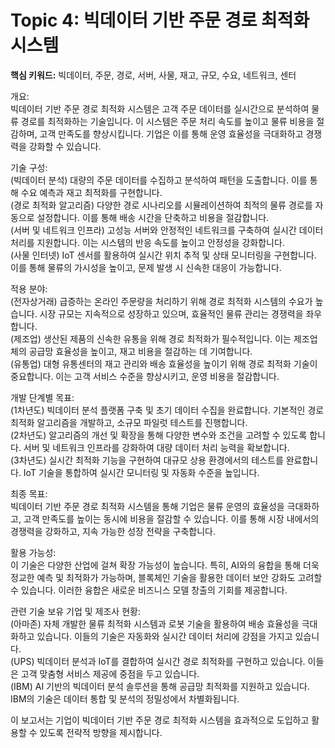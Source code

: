 # Topic 4: 빅데이터 기반 주문 경로 최적화 시스템
**핵심 키워드:** 빅데이터, 주문, 경로, 서버, 사물, 재고, 규모, 수요, 네트워크, 센터

개요:  
빅데이터 기반 주문 경로 최적화 시스템은 고객 주문 데이터를 실시간으로 분석하여 물류 경로를 최적화하는 기술입니다. 이 시스템은 주문 처리 속도를 높이고 물류 비용을 절감하며, 고객 만족도를 향상시킵니다. 기업은 이를 통해 운영 효율성을 극대화하고 경쟁력을 강화할 수 있습니다.

기술 구성:  
(빅데이터 분석) 대량의 주문 데이터를 수집하고 분석하여 패턴을 도출합니다. 이를 통해 수요 예측과 재고 최적화를 구현합니다.  
(경로 최적화 알고리즘) 다양한 경로 시나리오를 시뮬레이션하여 최적의 물류 경로를 자동으로 설정합니다. 이를 통해 배송 시간을 단축하고 비용을 절감합니다.  
(서버 및 네트워크 인프라) 고성능 서버와 안정적인 네트워크를 구축하여 실시간 데이터 처리를 지원합니다. 이는 시스템의 반응 속도를 높이고 안정성을 강화합니다.  
(사물 인터넷) IoT 센서를 활용하여 실시간 위치 추적 및 상태 모니터링을 구현합니다. 이를 통해 물류의 가시성을 높이고, 문제 발생 시 신속한 대응이 가능합니다.

적용 분야:  
(전자상거래) 급증하는 온라인 주문량을 처리하기 위해 경로 최적화 시스템의 수요가 높습니다. 시장 규모는 지속적으로 성장하고 있으며, 효율적인 물류 관리는 경쟁력을 좌우합니다.  
(제조업) 생산된 제품의 신속한 유통을 위해 경로 최적화가 필수적입니다. 이는 제조업체의 공급망 효율성을 높이고, 재고 비용을 절감하는 데 기여합니다.  
(유통업) 대형 유통센터의 재고 관리와 배송 효율성을 높이기 위해 경로 최적화 기술이 중요합니다. 이는 고객 서비스 수준을 향상시키고, 운영 비용을 절감합니다.

개발 단계별 목표:  
(1차년도) 빅데이터 분석 플랫폼 구축 및 초기 데이터 수집을 완료합니다. 기본적인 경로 최적화 알고리즘을 개발하고, 소규모 파일럿 테스트를 진행합니다.  
(2차년도) 알고리즘의 개선 및 확장을 통해 다양한 변수와 조건을 고려할 수 있도록 합니다. 서버 및 네트워크 인프라를 강화하여 대량 데이터 처리 능력을 확보합니다.  
(3차년도) 실시간 최적화 기능을 구현하여 대규모 상용 환경에서의 테스트를 완료합니다. IoT 기술을 통합하여 실시간 모니터링 및 자동화 수준을 높입니다.

최종 목표:  
빅데이터 기반 주문 경로 최적화 시스템을 통해 기업은 물류 운영의 효율성을 극대화하고, 고객 만족도를 높이는 동시에 비용을 절감할 수 있습니다. 이를 통해 시장 내에서의 경쟁력을 강화하고, 지속 가능한 성장 전략을 구축합니다.

활용 가능성:  
이 기술은 다양한 산업에 걸쳐 확장 가능성이 높습니다. 특히, AI와의 융합을 통해 더욱 정교한 예측 및 최적화가 가능하며, 블록체인 기술을 활용한 데이터 보안 강화도 고려할 수 있습니다. 이러한 융합은 새로운 비즈니스 모델 창출의 기회를 제공합니다.

관련 기술 보유 기업 및 제조사 현황:  
(아마존) 자체 개발한 물류 최적화 시스템과 로봇 기술을 활용하여 배송 효율성을 극대화하고 있습니다. 이들의 기술은 자동화와 실시간 데이터 처리에 강점을 가지고 있습니다.  
(UPS) 빅데이터 분석과 IoT를 결합하여 실시간 경로 최적화를 구현하고 있습니다. 이들은 고객 맞춤형 서비스 제공에 중점을 두고 있습니다.  
(IBM) AI 기반의 빅데이터 분석 솔루션을 통해 공급망 최적화를 지원하고 있습니다. IBM의 기술은 데이터 통합 및 분석의 정밀성에서 차별화됩니다.

이 보고서는 기업이 빅데이터 기반 주문 경로 최적화 시스템을 효과적으로 도입하고 활용할 수 있도록 전략적 방향을 제시합니다.